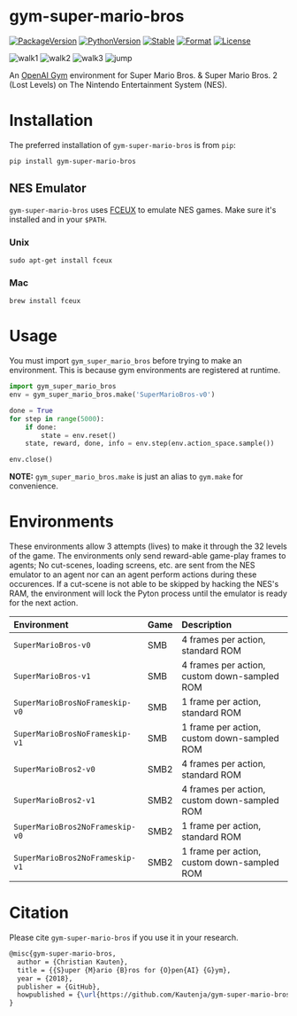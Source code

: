 # gym-super-mario-bros

[![PackageVersion][pypi-version]][pypi-home]
[![PythonVersion][python-version]][python-home]
[![Stable][pypi-status]][pypi-home]
[![Format][pypi-format]][pypi-home]
[![License][pypi-license]](LICENSE)

[pypi-version]: https://badge.fury.io/py/gym-super-mario-bros.svg
[pypi-license]: https://img.shields.io/pypi/l/gym-super-mario-bros.svg
[pypi-status]: https://img.shields.io/pypi/status/gym-super-mario-bros.svg
[pypi-format]: https://img.shields.io/pypi/format/gym-super-mario-bros.svg
[pypi-home]: https://badge.fury.io/py/gym-super-mario-bros
[python-version]: https://img.shields.io/pypi/pyversions/gym-super-mario-bros.svg
[python-home]: https://python.org

![walk1](https://github.com/Kautenja/gym-super-mario-bros/blob/master/gym_super_mario_bros/sprites/img/Characters/Mario/Mario%20-%20Walk1.gif)
![walk2](https://github.com/Kautenja/gym-super-mario-bros/blob/master/gym_super_mario_bros/sprites/img/Characters/Mario/Mario%20-%20Walk2.gif)
![walk3](https://github.com/Kautenja/gym-super-mario-bros/blob/master/gym_super_mario_bros/sprites/img/Characters/Mario/Mario%20-%20Walk3.gif)
![jump](https://github.com/Kautenja/gym-super-mario-bros/blob/master/gym_super_mario_bros/sprites/img/Characters/Mario/Mario%20-%20Jump.gif)

An [OpenAI Gym](https://github.com/openai/gym) environment for
Super Mario Bros. & Super Mario Bros. 2 (Lost Levels) on The Nintendo
Entertainment System (NES).

# Installation

The preferred installation of `gym-super-mario-bros` is from `pip`:

```shell
pip install gym-super-mario-bros
```

## NES Emulator

`gym-super-mario-bros` uses [FCEUX](http://www.fceux.com/web/home.html) to emulate NES games.
Make sure it's installed and in your `$PATH`.

### Unix

```shell
sudo apt-get install fceux
```

### Mac

```shell
brew install fceux
```

# Usage

You must import `gym_super_mario_bros` before trying to make an environment. This is 
because gym environments are registered at runtime.

```python
import gym_super_mario_bros
env = gym_super_mario_bros.make('SuperMarioBros-v0')

done = True
for step in range(5000):
    if done:
        state = env.reset()
    state, reward, done, info = env.step(env.action_space.sample())

env.close()
```

**NOTE:** `gym_super_mario_bros.make` is just an alias to `gym.make` for
convenience.

# Environments

These environments allow 3 attempts (lives) to make it through the 32 levels
of the game. The environments only send reward-able game-play frames to
agents; No cut-scenes, loading screens, etc. are sent from the NES emulator
to an agent nor can an agent perform actions during these occurences. If a
cut-scene is not able to be skipped by hacking the NES's RAM, the environment
will lock the Pyton process until the emulator is ready for the next action.

| Environment                     | Game | Description                                      |
|:--------------------------------|:-----|:-------------------------------------------------|
| `SuperMarioBros-v0`             | SMB  | 4 frames per action, standard ROM                |
| `SuperMarioBros-v1`             | SMB  | 4 frames per action, custom down-sampled ROM     |
| `SuperMarioBrosNoFrameskip-v0`  | SMB  | 1 frame per action, standard ROM                 |
| `SuperMarioBrosNoFrameskip-v1`  | SMB  | 1 frame per action, custom down-sampled ROM      |
| `SuperMarioBros2-v0`            | SMB2 | 4 frames per action, standard ROM                |
| `SuperMarioBros2-v1`            | SMB2 | 4 frames per action, custom down-sampled ROM     |
| `SuperMarioBros2NoFrameskip-v0` | SMB2 | 1 frame per action, standard ROM                 |
| `SuperMarioBros2NoFrameskip-v1` | SMB2 | 1 frame per action, custom down-sampled ROM      |

# Citation

Please cite `gym-super-mario-bros` if you use it in your research.

```tex
@misc{gym-super-mario-bros,
  author = {Christian Kauten},
  title = {{S}uper {M}ario {B}ros for {O}pen{AI} {G}ym},
  year = {2018},
  publisher = {GitHub},
  howpublished = {\url{https://github.com/Kautenja/gym-super-mario-bros}},
}
```
